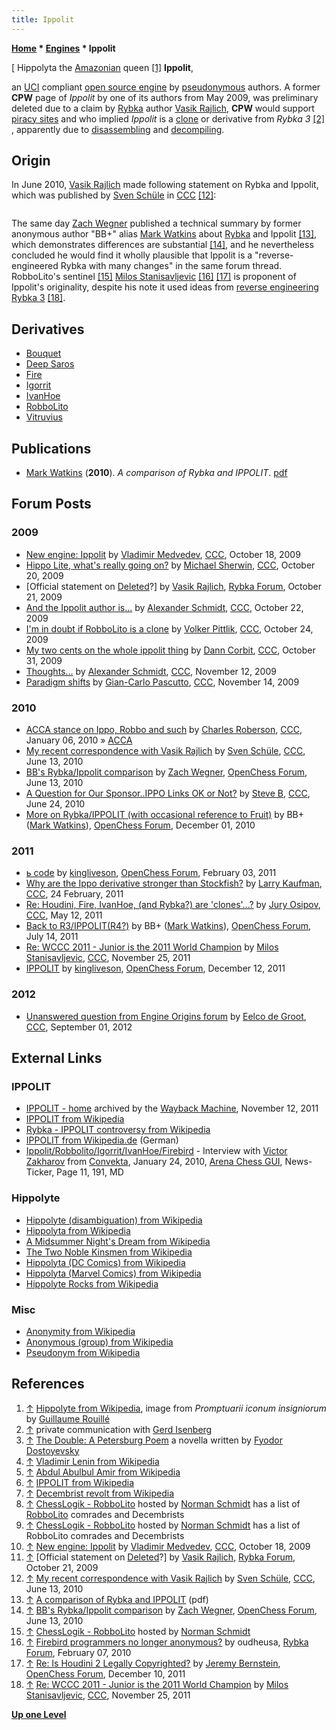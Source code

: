 ```yaml
---
title: Ippolit
---
```

**[Home](Home "Home") \* [Engines](Engines "Engines") \* Ippolit**



[ Hippolyta the [Amazonian](https://en.wikipedia.org/wiki/Amazons) queen <a id="cite-note-1" href="#cite-ref-1">[1]</a>
**Ippolit**,  

an [UCI](UCI "UCI") compliant [open source engine](Category:Open_Source "Category:Open Source") by [pseudonymous](https://en.wikipedia.org/wiki/Pseudonym) authors. A former **CPW** page of *Ippolit* by one of its authors from May 2009, was preliminary deleted due to a claim by [Rybka](Rybka "Rybka") author [Vasik Rajlich](Vasik_Rajlich "Vasik Rajlich"), **CPW** would support [piracy sites](https://en.wikipedia.org/wiki/Software_piracy) and who implied *Ippolit* is a [clone](Category:Clone "Category:Clone") or derivative from *Rybka 3* <a id="cite-note-2" href="#cite-ref-2">[2]</a> , apparently due to [disassembling](http://www.program-transformation.org/Transform/DisAssembly) and [decompiling](https://en.wikipedia.org/wiki/Decompiler). 



## Origin


In June 2010, [Vasik Rajlich](Vasik_Rajlich "Vasik Rajlich") made following statement on Rybka and Ippolit, which was published by [Sven Schüle](Sven_Sch%C3%BCle "Sven Schüle") in [CCC](CCC "CCC") <a id="cite-note-12" href="#cite-ref-12">[12]</a>:




```C++Ippolit is disassembled Rybka 3 with changes. The changes are considerable but not even close to enough to leave any doubt. Robbolito is an evolved Ippolit, with more changes and more cleanup. I haven't checked the other new engines yet. 

```

The same day [Zach Wegner](Zach_Wegner "Zach Wegner") published a technical summary by former anonymous author "BB+" alias [Mark Watkins](Mark_Watkins "Mark Watkins") about [Rybka](Rybka "Rybka") and Ippolit <a id="cite-note-13" href="#cite-ref-13">[13]</a>, which demonstrates differences are substantial <a id="cite-note-14" href="#cite-ref-14">[14]</a>, and he nevertheless concluded he would find it wholly plausible that Ippolit is a "reverse-engineered Rybka with many changes" in the same forum thread. RobboLito's sentinel <a id="cite-note-15" href="#cite-ref-15">[15]</a> [Milos Stanisavljevic](Milos_Stanisavljevic "Milos Stanisavljevic") <a id="cite-note-16" href="#cite-ref-16">[16]</a> <a id="cite-note-17" href="#cite-ref-17">[17]</a> is proponent of Ippolit's originality, despite his note it used ideas from [reverse engineering](https://en.wikipedia.org/wiki/Reverse_engineering) [Rybka 3](Rybka "Rybka") <a id="cite-note-18" href="#cite-ref-18">[18]</a>.



## Derivatives


* [Bouquet](Bouquet "Bouquet")
* [Deep Saros](Deep_Saros "Deep Saros")
* [Fire](Fire "Fire")
* [Igorrit](Igorrit "Igorrit")
* [IvanHoe](IvanHoe "IvanHoe")
* [RobboLito](RobboLito "RobboLito")
* [Vitruvius](Vitruvius "Vitruvius")


## Publications


* [Mark Watkins](Mark_Watkins "Mark Watkins") (**2010**). *A comparison of Rybka and IPPOLIT*. [pdf](http://www.open-chess.org/download/file.php?id=13)


## Forum Posts


### 2009


* [New engine: Ippolit](http://www.talkchess.com/forum/viewtopic.php?t=30192) by [Vladimir Medvedev](Vladimir_Medvedev "Vladimir Medvedev"), [CCC](CCC "CCC"), October 18, 2009
* [Hippo Lite, what's really going on?](http://www.talkchess.com/forum/viewtopic.php?t=30237) by [Michael Sherwin](Michael_Sherwin "Michael Sherwin"), [CCC](CCC "CCC"), October 20, 2009
* [Official statement on [Deleted](http://rybkaforum.net/cgi-bin/rybkaforum/topic_show.pl?tid=12995)?] by [Vasik Rajlich](Vasik_Rajlich "Vasik Rajlich"), [Rybka Forum](Computer_Chess_Forums "Computer Chess Forums"), October 21, 2009
* [And the Ippolit author is...](http://www.talkchess.com/forum/viewtopic.php?t=30276) by [Alexander Schmidt](index.php?title=Alexander_Schmidt&action=edit&redlink=1 "Alexander Schmidt (page does not exist)"), [CCC](CCC "CCC"), October 22, 2009
* [I'm in doubt if RobboLito is a clone](http://www.talkchess.com/forum/viewtopic.php?t=30296) by [Volker Pittlik](index.php?title=Volker_Pittlik&action=edit&redlink=1 "Volker Pittlik (page does not exist)"), [CCC](CCC "CCC"), October 24, 2009
* [My two cents on the whole ippolit thing](http://www.talkchess.com/forum/viewtopic.php?t=30413) by [Dann Corbit](Dann_Corbit "Dann Corbit"), [CCC](CCC "CCC"), October 31, 2009
* [Thoughts...](http://www.talkchess.com/forum/viewtopic.php?t=30583) by [Alexander Schmidt](index.php?title=Alexander_Schmidt&action=edit&redlink=1 "Alexander Schmidt (page does not exist)"), [CCC](CCC "CCC"), November 12, 2009
* [Paradigm shifts](http://www.talkchess.com/forum/viewtopic.php?t=30612) by [Gian-Carlo Pascutto](Gian-Carlo_Pascutto "Gian-Carlo Pascutto"), [CCC](CCC "CCC"), November 14, 2009


### 2010


* [ACCA stance on Ippo, Robbo and such](http://www.talkchess.com/forum/viewtopic.php?t=31506) by [Charles Roberson](Charles_Roberson "Charles Roberson"), [CCC](CCC "CCC"), January 06, 2010 » [ACCA](ACCA "ACCA")
* [My recent correspondence with Vasik Rajlich](http://www.talkchess.com/forum/viewtopic.php?t=34908) by [Sven Schüle](Sven_Sch%C3%BCle "Sven Schüle"), [CCC](CCC "CCC"), June 13, 2010
* [BB's Rybka/Ippolit comparison](http://www.open-chess.org/viewtopic.php?f=3&t=119) by [Zach Wegner](Zach_Wegner "Zach Wegner"), [OpenChess Forum](Computer_Chess_Forums "Computer Chess Forums"), June 13, 2010
* [A Question for Our Sponsor..IPPO Links OK or Not?](http://www.talkchess.com/forum/viewtopic.php?t=35117) by [Steve B](Steve_Blincoe "Steve Blincoe"), [CCC](CCC "CCC"), June 24, 2010
* [More on Rybka/IPPOLIT (with occasional reference to Fruit)](http://www.open-chess.org/viewtopic.php?f=3&t=788) by BB+ ([Mark Watkins](Mark_Watkins "Mark Watkins")), [OpenChess Forum](Computer_Chess_Forums "Computer Chess Forums"), December 01, 2010


### 2011


* [ь code](http://www.open-chess.org/viewtopic.php?f=5&t=1072) by [kingliveson](Franklin_Titus "Franklin Titus"), [OpenChess Forum](Computer_Chess_Forums "Computer Chess Forums"), February 03, 2011
* [Why are the Ippo derivative stronger than Stockfish?](http://www.talkchess.com/forum/viewtopic.php?t=38198) by [Larry Kaufman](Larry_Kaufman "Larry Kaufman"), [CCC](CCC "CCC"), 24 February, 2011
* [Re: Houdini, Fire, IvanHoe, (and Rybka?) are 'clones'...?](http://talkchess.com/forum/viewtopic.php?topic_view=threads&p=406820&t=38932) by [Jury Osipov](Jury_Osipov "Jury Osipov"), [CCC](CCC "CCC"), May 12, 2011
* [Back to R3/IPPOLIT(R4?)](http://www.open-chess.org/viewtopic.php?f=5&t=1497) by BB+ ([Mark Watkins](Mark_Watkins "Mark Watkins")), [OpenChess Forum](Computer_Chess_Forums "Computer Chess Forums"), July 14, 2011
* [Re: WCCC 2011 - Junior is the 2011 World Champion](http://www.talkchess.com/forum/viewtopic.php?topic_view=threads&p=434569&t=41183) by [Milos Stanisavljevic](Milos_Stanisavljevic "Milos Stanisavljevic"), [CCC](CCC "CCC"), November 25, 2011
* [IPPOLIT](http://www.open-chess.org/viewtopic.php?f=3&t=1737) by [kingliveson](Franklin_Titus "Franklin Titus"), [OpenChess Forum](Computer_Chess_Forums "Computer Chess Forums"), December 12, 2011


### 2012


* [Unanswered question from Engine Origins forum](http://www.talkchess.com/forum/viewtopic.php?t=44969) by [Eelco de Groot](index.php?title=Eelco_de_Groot&action=edit&redlink=1 "Eelco de Groot (page does not exist)"), [CCC](CCC "CCC"), September 01, 2012


## External Links


### IPPOLIT


* [IPPOLIT - home](https://web.archive.org/web/20111112091208/http://ippolit.wikispaces.com) archived by the [Wayback Machine](https://en.wikipedia.org/wiki/Wayback_Machine), November 12, 2011
* [IPPOLIT from Wikipedia](https://en.wikipedia.org/wiki/IPPOLIT)
* [Rybka - IPPOLIT controversy from Wikipedia](https://en.wikipedia.org/wiki/Rybka#IPPOLIT_controversy)
* [IPPOLIT from Wikipedia.de](http://de.wikipedia.org/wiki/IPPOLIT) (German)
* [Ippolit/Robbolito/Igorrit/IvanHoe/Firebird](http://www.playwitharena.com/?Newsticker:Archive_11) - Interview with [Victor Zakharov](Victor_Zakharov "Victor Zakharov") from [Convekta](ChessOK "ChessOK"), January 24, 2010, [Arena Chess GUI](Arena "Arena"), News-Ticker, Page 11, 191, MD


### Hippolyte


* [Hippolyte (disambiguation) from Wikipedia](https://en.wikipedia.org/wiki/Hippolyte_%28disambiguation%29)
* [Hippolyta from Wikipedia](https://en.wikipedia.org/wiki/Hippolyta)
* [A Midsummer Night's Dream from Wikipedia](https://en.wikipedia.org/wiki/A_Midsummer_Night%27s_Dream)
* [The Two Noble Kinsmen from Wikipedia](https://en.wikipedia.org/wiki/The_Two_Noble_Kinsmen)
* [Hippolyta (DC Comics) from Wikipedia](https://en.wikipedia.org/wiki/Hippolyta_%28DC_Comics%29)
* [Hippolyta (Marvel Comics) from Wikipedia](https://en.wikipedia.org/wiki/Hippolyta_%28Marvel_Comics%29)
* [Hippolyte Rocks from Wikipedia](https://en.wikipedia.org/wiki/Hippolyte_Rocks)


### Misc


* [Anonymity from Wikipedia](https://en.wikipedia.org/wiki/Anonymity)
* [Anonymous (group) from Wikipedia](https://en.wikipedia.org/wiki/Anonymous_%28group%29)
* [Pseudonym from Wikipedia](https://en.wikipedia.org/wiki/Pseudonym)


## References


 1. <a id="cite-ref-1" href="#cite-note-1">↑</a> [Hippolyte from Wikipedia](https://en.wikipedia.org/wiki/Hippolyta), image from *Promptuarii iconum insigniorum* by [Guillaume Rouillé](https://en.wikipedia.org/wiki/Guillaume_Rouill%C3%A9) 
2. <a id="cite-ref-2" href="#cite-note-2">↑</a> private communication with [Gerd Isenberg](Gerd_Isenberg "Gerd Isenberg")
3. <a id="cite-ref-3" href="#cite-note-3">↑</a> [The Double: A Petersburg Poem](https://en.wikipedia.org/wiki/The_Double:_A_Petersburg_Poem) a novella written by [Fyodor Dostoyevsky](https://en.wikipedia.org/wiki/Fyodor_Dostoevsky)
4. <a id="cite-ref-4" href="#cite-note-4">↑</a> [Vladimir Lenin from Wikipedia](https://en.wikipedia.org/wiki/Vladimir_Lenin)
5. <a id="cite-ref-5" href="#cite-note-5">↑</a> [Abdul Abulbul Amir from Wikipedia](https://en.wikipedia.org/wiki/Abdul_Abulbul_Amir)
6. <a id="cite-ref-6" href="#cite-note-6">↑</a> [IPPOLIT from Wikipedia](https://en.wikipedia.org/wiki/IPPOLIT)
7. <a id="cite-ref-7" href="#cite-note-7">↑</a> [Decembrist revolt from Wikipedia](https://en.wikipedia.org/wiki/Decembrist_revolt)
8. <a id="cite-ref-8" href="#cite-note-8">↑</a> [ChessLogik - RobboLito](http://users.telenet.be/chesslogik//robbolito.htm) hosted by [Norman Schmidt](Norman_Schmidt "Norman Schmidt") has a list of [RobboLito](RobboLito "RobboLito") comrades and Decembrists
9. <a id="cite-ref-9" href="#cite-note-9">↑</a> [ChessLogik - RobboLito](http://users.telenet.be/chesslogik//robbolito.htm) hosted by [Norman Schmidt](Norman_Schmidt "Norman Schmidt") has a list of RobboLito comrades and Decembrists
10. <a id="cite-ref-10" href="#cite-note-10">↑</a> [New engine: Ippolit](http://www.talkchess.com/forum/viewtopic.php?t=30192) by [Vladimir Medvedev](Vladimir_Medvedev "Vladimir Medvedev"), [CCC](CCC "CCC"), October 18, 2009
11. <a id="cite-ref-11" href="#cite-note-11">↑</a> [Official statement on [Deleted](http://rybkaforum.net/cgi-bin/rybkaforum/topic_show.pl?tid=12995)?] by [Vasik Rajlich](Vasik_Rajlich "Vasik Rajlich"), [Rybka Forum](Computer_Chess_Forums "Computer Chess Forums"), October 21, 2009
12. <a id="cite-ref-12" href="#cite-note-12">↑</a> [My recent correspondence with Vasik Rajlich](http://www.talkchess.com/forum/viewtopic.php?t=34908) by [Sven Schüle](Sven_Sch%C3%BCle "Sven Schüle"), [CCC](CCC "CCC"), June 13, 2010
13. <a id="cite-ref-13" href="#cite-note-13">↑</a> [A comparison of Rybka and IPPOLIT](http://www.open-chess.org/download/file.php?id=13) (pdf)
14. <a id="cite-ref-14" href="#cite-note-14">↑</a> [BB's Rybka/Ippolit comparison](http://www.open-chess.org/viewtopic.php?f=3&t=119) by [Zach Wegner](Zach_Wegner "Zach Wegner"), [OpenChess Forum](Computer_Chess_Forums "Computer Chess Forums"), June 13, 2010
15. <a id="cite-ref-15" href="#cite-note-15">↑</a> [ChessLogik - RobboLito](http://users.telenet.be/chesslogik//robbolito.htm) hosted by [Norman Schmidt](Norman_Schmidt "Norman Schmidt")
16. <a id="cite-ref-16" href="#cite-note-16">↑</a> [Firebird programmers no longer anonymous?](http://www.rybkaforum.net/cgi-bin/rybkaforum/topic_show.pl?tid=15405) by oudheusa, [Rybka Forum](Computer_Chess_Forums "Computer Chess Forums"), February 07, 2010
17. <a id="cite-ref-17" href="#cite-note-17">↑</a> [Re: Is Houdini 2 Legally Copyrighted?](http://www.open-chess.org/viewtopic.php?f=3&t=1733#p15264) by [Jeremy Bernstein](Jeremy_Bernstein "Jeremy Bernstein"), [OpenChess Forum](Computer_Chess_Forums "Computer Chess Forums"), December 10, 2011
18. <a id="cite-ref-18" href="#cite-note-18">↑</a> [Re: WCCC 2011 - Junior is the 2011 World Champion](http://www.talkchess.com/forum/viewtopic.php?topic_view=threads&p=434569&t=41183) by [Milos Stanisavljevic](Milos_Stanisavljevic "Milos Stanisavljevic"), [CCC](CCC "CCC"), November 25, 2011

**[Up one Level](Engines "Engines")**







 
